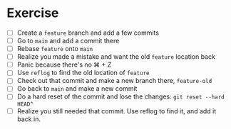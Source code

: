 # Exercise

- [ ] Create a `feature` branch and add a few commits
- [ ] Go to `main` and add a commit there
- [ ] Rebase `feature` onto `main`
- [ ] Realize you made a mistake and want the old `feature` location back
- [ ] Panic because there's no ⌘ + Z
- [ ] Use `reflog` to find the old location of `feature`
- [ ] Check out that commit and make a new branch there, `feature-old`
- [ ] Go back to `main` and make a new commit
- [ ] Do a hard reset of the commit and lose the changes: `git reset --hard HEAD^`
- [ ] Realize you still needed that commit. Use reflog to find it, and add it back in.
